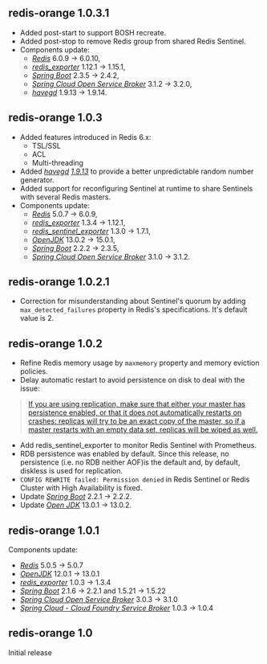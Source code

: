 ## redis-orange 1.0.3.1
- Added post-start to support BOSH recreate.
- Added post-stop to remove Redis group from shared Redis Sentinel.
- Components update:
  - [*Redis*](https://redis.io/) 6.0.9 -> 6.0.10,
  - [*redis_exporter*](https://github.com/oliver006/redis_exporter) 1.12.1 -> 1.15.1,
  - [*Spring Boot*](https://spring.io/projects/spring-boot) 2.3.5 -> 2.4.2,
  - [*Spring Cloud Open Service Broker*](https://spring.io/projects/spring-cloud-open-service-broker) 3.1.2 -> 3.2.0,
  - [*havegd*](https://www.issihosts.com/haveged/) 1.9.13 -> 1.9.14.

## redis-orange 1.0.3

- Added features introduced in Redis 6.x:
  - TSL/SSL
  - ACL
  - Multi-threading
- Added [*havegd*](https://www.issihosts.com/haveged/) [*1.9.13*](https://github.com/jirka-h/haveged/releases/tag/v1.9.13) to provide a better unpredictable random number generator.
- Added support for reconfiguring Sentinel at runtime to share Sentinels with several Redis masters.
- Components update:
  - [*Redis*](https://redis.io/) 5.0.7 -> 6.0.9,
  - [*redis_exporter*](https://github.com/oliver006/redis_exporter) 1.3.4 -> 1.12.1,
  - [*redis_sentinel_exporter*](https://github.com/leominov/redis_sentinel_exporter) 1.3.0 -> 1.7.1,
  - [*OpenJDK*](https://openjdk.java.net/) 13.0.2 -> 15.0.1,
  - [*Spring Boot*](https://spring.io/projects/spring-boot) 2.2.2 -> 2.3.5,
  - [*Spring Cloud Open Service Broker*](https://spring.io/projects/spring-cloud-open-service-broker) 3.1.0 -> 3.1.2.

## redis-orange 1.0.2.1

- Correction for misunderstanding about Sentinel's quorum by adding `max_detected_failures` property in Redis's specifications. It's default value is 2.

## redis-orange 1.0.2

- Refine Redis memory usage by `maxmemory` property and memory eviction policies.
- Delay automatic restart to avoid persistence on disk to deal with the issue:
> [If you are using replication, make sure that either your master has persistence enabled, or that it does not automatically restarts on crashes: replicas will try to be an exact copy of the master, so if a master restarts with an empty data set, replicas will be wiped as well.](https://redis.io/topics/admin)
- Add redis_sentinel_exporter to monitor Redis Sentinel with Prometheus.
- RDB persistence was enabled by default. Since this release, no persistence (i.e. no RDB neither AOF)is the default and, by default, diskless is used for replication.
- `CONFIG REWRITE failed: Permission denied` in Redis Sentinel or Redis Cluster with High Availability is fixed.
- Update [*Spring Boot*](https://spring.io/projects/spring-boot) 2.2.1 -> 2.2.2.
- Update [*Open JDK*](https://jdk.java.net/) 13.0.1 -> 13.0.2.

## redis-orange 1.0.1

Components update:
- [*Redis*](https://redis.io/) 5.0.5 -> 5.0.7
- [*OpenJDK*](https://openjdk.java.net/) 12.0.1 -> 13.0.1
- [*redis_exporter*](https://github.com/oliver006/redis_exporter) 1.0.3 -> 1.3.4
- [*Spring Boot*](https://spring.io/projects/spring-boot) 2.1.6 -> 2.2.1 and 1.5.21 -> 1.5.22
- [*Spring Cloud Open Service Broker*](https://spring.io/projects/spring-cloud-open-service-broker) 3.0.3 -> 3.1.0
- [*Spring Cloud - Cloud Foundry Service Broker*](https://spring.io/projects/spring-cloud-cloudfoundry-service-broker) 1.0.3 -> 1.0.4

## redis-orange 1.0

Initial release